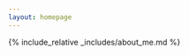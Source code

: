 ```yaml
---
layout: homepage
---
```


{% include_relative _includes/about_me.md %}

<!-- {% include_relative _includes/educations.md %} -->

<!-- {% include_relative _includes/experiences.md %} -->

<!-- {% include_relative _includes/services.md %} -->

<!-- {% include_relative _includes/publications.md %} -->